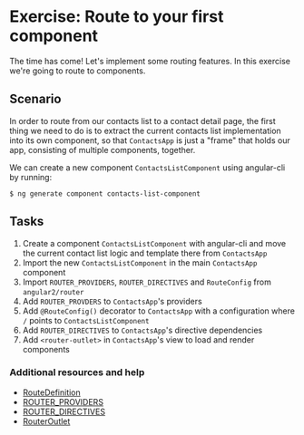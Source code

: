 # Exercise: Route to your first component

The time has come! Let's implement some routing features. In this exercise we're going to route to components.

## Scenario

In order to route from our contacts list to a contact detail page, the first thing we need to do is to extract the current contacts list implementation into its own component, so that `ContactsApp` is just a "frame" that holds our app, consisting of multiple components, together.

We can create a new component `ContactsListComponent` using angular-cli by running:

```
$ ng generate component contacts-list-component
```

## Tasks

1. Create a component `ContactsListComponent` with angular-cli and move the current contact list logic and template there from `ContactsApp`
2. Import the new `ContactsListComponent` in the main `ContactsApp` component
3. Import `ROUTER_PROVIDERS`, `ROUTER_DIRECTIVES` and `RouteConfig` from `angular2/router`
4. Add `ROUTER_PROVDERS` to `ContactsApp`'s providers
5. Add `@RouteConfig()` decorator to `ContactsApp` with a configuration where `/` points to `ContactsListComponent`
6. Add `ROUTER_DIRECTIVES` to `ContactsApp`'s directive dependencies
7. Add `<router-outlet>` in `ContactsApp`'s view to load and render components

### Additional resources and help

- [RouteDefinition](https://angular.io/docs/ts/latest/api/router/RouteDefinition-interface.html)
- [ROUTER_PROVIDERS](https://angular.io/docs/ts/latest/api/router/ROUTER_PROVIDERS-let.html)
- [ROUTER_DIRECTIVES](https://angular.io/docs/ts/latest/api/router/ROUTER_DIRECTIVES-let.html)
- [RouterOutlet](https://angular.io/docs/ts/latest/api/router/RouterOutlet-directive.html)
